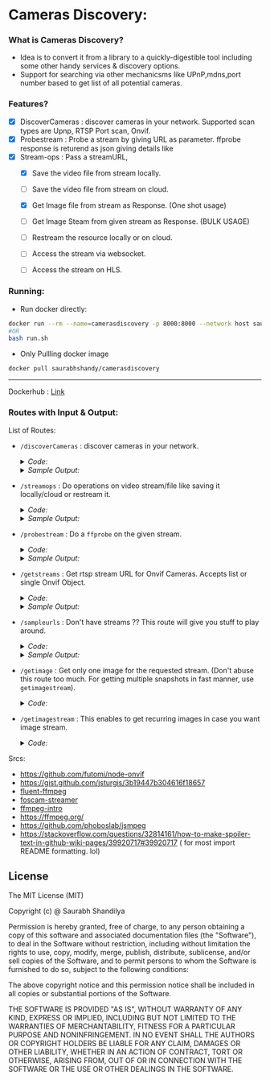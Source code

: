 # Cameras Discovery:

### What is Cameras Discovery?
- Idea is to convert it from a library to a quickly-digestible tool including some other handy services & discovery options. 
- Support for searching via other mechanicsms like UPnP,mdns,port number based to get list of all potential cameras.

### Features?

- [x] DiscoverCameras : discover cameras in your network.  Supported scan types are Upnp, RTSP Port scan, Onvif.
- [x] Probestream : Probe a stream by giving URL as parameter.  ffprobe response is returend as json giving details like 
- [x] Stream-ops : Pass a streamURL, 
  - [x] Save the video file from stream locally.
  - [ ] Save the video file from stream on cloud.
  - [x] Get Image file from stream as Response. (One shot usage)
  - [ ] Get Image Steam from given stream as Response.  (BULK USAGE)
  - [ ] Restream the resource locally or on cloud.
  - [ ] Access the stream via websocket.
  - [ ] Access the stream on HLS.  
    
  

### Running:
- Run docker directly:
```sh
docker run --rm --name=camerasdiscovery -p 8000:8000 --network host saurabhshandy/camerasdiscovery
#OR 
bash run.sh
```
- Only Pullling docker image
```sh
docker pull saurabhshandy/camerasdiscovery
```
---------------------------------------
Dockerhub : [Link](https://hub.docker.com/r/saurabhshandy/camerasdiscovery)

### Routes with Input & Output:
List of Routes:
- `/discoverCameras` : discover cameras in your network.
  <details>
    <summary>
      <i>Code: </i>
    </summary>
    <p>

    ```sh
    curl --request GET \
    --url http://localhost:8000/v1/rpc/discoverCameras \
    --header 'content-type: application/json'
    ```
    </p>
  </details>
    <details>
    <summary>
      <i>Sample Output: </i>
    </summary>
    <p>

    ```sh
    {
      "status": "success",
      "data": [
        {
          "urn": "urn:uuid:xxxxx-xxxx-xxxx-xxxx-xxxxxxxxx",
          "name": "IPCAM",
          "hardware": "HS-Camera",
          "location": "Country:[China]",
          "types": [
            "_0:NetworkVideoTransmitter"
          ],
          "xaddrs": [
            "http://192.168.x.y:port/onvif/device_service"
          ],
          "scopes": [
            "onvif://www.onvif.org/type/NetworkVideoTransmitter",
            "onvif://www.onvif.org/location/Country:[China]",
            "onvif://www.onvif.org/name/IPCAM",
            "onvif://www.onvif.org/hardware/HS-Camera"
          ]
        },
        {
          "urn": "urn:uuid:xxxxx-xxxx-xxxx-xxxx-xxxxxxxxx",
          "name": "Avantgarde-Test",
          "hardware": "PL1234",
          "location": "shenzhen",
          "types": [
            "dn:NetworkVideoTransmitter"
          ],
          "xaddrs": [
            "http://192.168.x.y:36000/onvif/device_service"
          ],
          "scopes": [
            "onvif://www.onvif.org/type/video_encoder",
            "onvif://www.onvif.org/type/ptz",
            "onvif://www.onvif.org/type/audio_encoder",
            "onvif://www.onvif.org/hardware/PL1234",
            "onvif://www.onvif.org/name/Avantgarde-Test",
            "onvif://www.onvif.org/location/shenzhen"
          ]
        }
      ]
    }
    ```
    </p>
  </details>
  


- `/streamops` : Do operations on video stream/file like saving it locally/cloud or restream it.
  <details>
    <summary>
      <i>Code: </i>
    </summary>
    <p>

    ```sh
      curl --request POST \
        --url http://localhost:8000/v1/rpc/streamops \
        --header 'content-type: application/json' \
        --data '{
        "url" : "rtsp://192.168.x.y/live/av0?user=myuser&passwd=mypassword",
        "type" : "local",
        "saveOptions" :{
          "filename" : "myfile",
          "maxfilesize" : "100M",
          "duration": "10"
        },
        "videostreamOptions" :{
          "enabled" : true,
          "restream" : false,
          "fps" : "auto",
          "videosize" : "1280x720",
          "codec" : "mpeg1video",
          "transport":"tcp",
          "format" : "mpegts"
        },
        "audiostreamOptions" :{
          "enabled" : false
        }
      }'
    ```
    </p>
  </details>

  <details>
    <summary>
      <i>Sample Output: </i>
    </summary>
    <p>

    ```sh
    {
      "url": "rtsp://192.168.1.99/live/av0?user=myusename&passwd=mypassword",
      "requestID": "b3efd892-fe9f-4813-b5fe-09a2a4c958b0",
      "type": "localfilepath",
      "saveOptions": {
        "filename": "myfile",
        "maxfilesize": "100M"
      },
      "videostreamOptions": {
        "enabled": true,
        "restream": "public stream URL",
        "fps": "auto",
        "videosize": "1280x720",
        "codec": "mpeg1video",
        "transport": "tcp",
        "format": [
          "mpegts"
        ]
      },
      "audiostreamOptions": {
        "enabled": false
      }
    }
    ```
    </p>
  </details>

- `/probestream` : Do a `ffprobe` on the given stream.
  <details>
    <summary>
      <i>Code: </i>
    </summary>
    <p>

    ```sh
    curl --request POST \
      --url http://localhost:8000/v1/rpc/probestream \
      --header 'content-type: application/json' \
      --data '{
      "url" : "http://commondatastorage.googleapis.com/gtv-videos-bucket/sample/BigBuckBunny.mp4"
    }'
    ```
    </p>
  </details>
  <details>
    <summary>
      <i>Sample Output: </i>
    </summary>
    <p>

    ```sh
    {
      "streams": [
        {
          "index": 0,
          "codec_name": "h264",
          "codec_long_name": "H.264 / AVC / MPEG-4 AVC / MPEG-4 part 10",
          "profile": "Baseline",
          "codec_type": "video",
          "codec_time_base": "1/50",
          "codec_tag_string": "[0][0][0][0]",
          "codec_tag": "0x0000",
          "width": 1280,
          "height": 720,
          "coded_width": 1280,
          "coded_height": 720,
          "has_b_frames": 1,
          "sample_aspect_ratio": "0:1",
          "display_aspect_ratio": "0:1",
          "pix_fmt": "yuvj420p",
          "level": 31,
          "color_range": "pc",
          "color_space": "bt709",
          "color_transfer": "bt709",
          "color_primaries": "bt709",
          "chroma_location": "left",
          "field_order": "progressive",
          "timecode": "N/A",
          "refs": 1,
          "is_avc": "false",
          "nal_length_size": 0,
          "id": "N/A",
          "r_frame_rate": "25/1",
          "avg_frame_rate": "25/1",
          "time_base": "1/90000",
          "start_pts": 21600,
          "start_time": 0.24,
          "duration_ts": "N/A",
          "duration": "N/A",
          "bit_rate": "N/A",
          "max_bit_rate": "N/A",
          "bits_per_raw_sample": 8,
          "nb_frames": "N/A",
          "nb_read_frames": "N/A",
          "nb_read_packets": "N/A",
          "disposition": {
            "default": 0,
            "dub": 0,
            "original": 0,
            "comment": 0,
            "lyrics": 0,
            "karaoke": 0,
            "forced": 0,
            "hearing_impaired": 0,
            "visual_impaired": 0,
            "clean_effects": 0,
            "attached_pic": 0,
            "timed_thumbnails": 0
          }
        },
        {
          "index": 1,
          "codec_name": "pcm_alaw",
          "codec_long_name": "PCM A-law / G.711 A-law",
          "profile": "unknown",
          "codec_type": "audio",
          "codec_time_base": "1/8000",
          "codec_tag_string": "[0][0][0][0]",
          "codec_tag": "0x0000",
          "sample_fmt": "s16",
          "sample_rate": 8000,
          "channels": 1,
          "channel_layout": "unknown",
          "bits_per_sample": 8,
          "id": "N/A",
          "r_frame_rate": "0/0",
          "avg_frame_rate": "0/0",
          "time_base": "1/8000",
          "start_pts": 0,
          "start_time": 0,
          "duration_ts": "N/A",
          "duration": "N/A",
          "bit_rate": 64000,
          "max_bit_rate": "N/A",
          "bits_per_raw_sample": "N/A",
          "nb_frames": "N/A",
          "nb_read_frames": "N/A",
          "nb_read_packets": "N/A",
          "disposition": {
            "default": 0,
            "dub": 0,
            "original": 0,
            "comment": 0,
            "lyrics": 0,
            "karaoke": 0,
            "forced": 0,
            "hearing_impaired": 0,
            "visual_impaired": 0,
            "clean_effects": 0,
            "attached_pic": 0,
            "timed_thumbnails": 0
          }
        }
      ],
      "format": {
        "filename": "rtsp://192.168.x.y/live/av0?user=myuser&passwd=mypassword",
        "nb_streams": 2,
        "nb_programs": 0,
        "format_name": "rtsp",
        "format_long_name": "RTSP input",
        "start_time": 0,
        "duration": "N/A",
        "size": "N/A",
        "bit_rate": "N/A",
        "probe_score": 100,
        "tags": {
          "title": "streamed by the Santachi RTSP server"
        }
      },
      "chapters": []
    }
    ```
    </p>
  </details>

- `/getstreams` : Get rtsp stream URL for Onvif Cameras.  Accepts list or single Onvif Object.
  <details>
    <summary>
      <i>Code: </i>
    </summary>
    <p>

    ```sh
    curl --request POST \
      --url http://localhost:8000/v1/rpc/getstreams \
      --header 'content-type: application/json' \
      --data '[
      {
      "xaddr" : "http://192.168.1.99:36000/onvif/device_service",
      "user" : "username",
      "pass" : "password"
      },
      {
      "xaddr" : "http://192.168.1.113:36000/onvif/device_service",
      "user" : "username",
      "pass" : "password"
      }
    ]'
    ```
    </p>
  </details>
  <details>
    <summary>
      <i>Sample Output: </i>
    </summary>
    <p>

    ```sh
    [
      {
        "xaddr": "http://192.168.1.113:36000/onvif/device_service",
        "user": "admin",
        "pass": "admin",
        "url": "rtsp://192.168.1.113:554/live/av0?user=admin&passwd=admin"
      },
      {
        "xaddr": "http://192.168.1.99:36000/onvif/device_service",
        "user": "admin",
        "pass": "admin",
        "url": "rtsp://192.168.1.99:554/live/av0?user=admin&passwd=admin"
      }
    ]
    ```
    </p>
  </details>  


- `/sampleurls` : Don't have streams ??  This route will give you stuff to play around.
  <details>
    <summary>
      <i>Code: </i>
    </summary>
    <p>

    ```sh
    curl --request GET --url http://localhost:8000/v1/rpc/sampleurls
    ```
    </p>
  </details>
  <details>
    <summary>
      <i>Sample Output: </i>
    </summary>
    <p>
    [sampleurls.json](https://github.com/beyondszine/camerasdiscovery/blob/master/routes/sampleurls.json)
    </p>
  </details>

- `/getimage` : Get only one image for the requested stream. (Don't abuse this route too much. For getting multiple snapshots in fast manner, use `getimagestream`).
  <details>
    <summary>
      <i>Code: </i>
    </summary>
    <p>

    ```sh
    curl --request POST \
      --url http://localhost:8000/v1/rpc/getimage \
      --header 'content-type: application/json' \
      --data '{
      "url" : "rtsp://192.168.x.y/live/av0?user=myuser&passwd=mypassword"
    }'
    ```
    </p>
  </details>

- `/getimagestream` : This enables to get recurring images in case you want image stream.
  <details>
    <summary>
      <i>Code: </i>
    </summary>
    <p>

    ```sh
    ## Nothing yet.
    ```
    </p>
  </details>


Srcs:
- https://github.com/futomi/node-onvif
- https://gist.github.com/jsturgis/3b19447b304616f18657
- [fluent-ffmpeg](https://github.com/fluent-ffmpeg/node-fluent-ffmpeg)
- [foscam-streamer](https://github.com/chpmrc/foscam_streamer)
- [ffmpeg-intro](https://sonnati.wordpress.com/2011/08/08/ffmpeg-%E2%80%93-the-swiss-army-knife-of-internet-streaming-%E2%80%93-part-ii)
- https://ffmpeg.org/
- https://github.com/phoboslab/jsmpeg
- https://stackoverflow.com/questions/32814161/how-to-make-spoiler-text-in-github-wiki-pages/39920717#39920717 ( for most import README formatting. lol)



## <a id="License"> License</a>

The MIT License (MIT)

Copyright (c) @ Saurabh Shandilya

Permission is hereby granted, free of charge, to any person obtaining a copy
of this software and associated documentation files (the "Software"), to deal
in the Software without restriction, including without limitation the rights
to use, copy, modify, merge, publish, distribute, sublicense, and/or sell
copies of the Software, and to permit persons to whom the Software is
furnished to do so, subject to the following conditions:

The above copyright notice and this permission notice shall be included in all
copies or substantial portions of the Software.

THE SOFTWARE IS PROVIDED "AS IS", WITHOUT WARRANTY OF ANY KIND, EXPRESS OR
IMPLIED, INCLUDING BUT NOT LIMITED TO THE WARRANTIES OF MERCHANTABILITY,
FITNESS FOR A PARTICULAR PURPOSE AND NONINFRINGEMENT. IN NO EVENT SHALL THE
AUTHORS OR COPYRIGHT HOLDERS BE LIABLE FOR ANY CLAIM, DAMAGES OR OTHER
LIABILITY, WHETHER IN AN ACTION OF CONTRACT, TORT OR OTHERWISE, ARISING FROM,
OUT OF OR IN CONNECTION WITH THE SOFTWARE OR THE USE OR OTHER DEALINGS IN THE
SOFTWARE.
